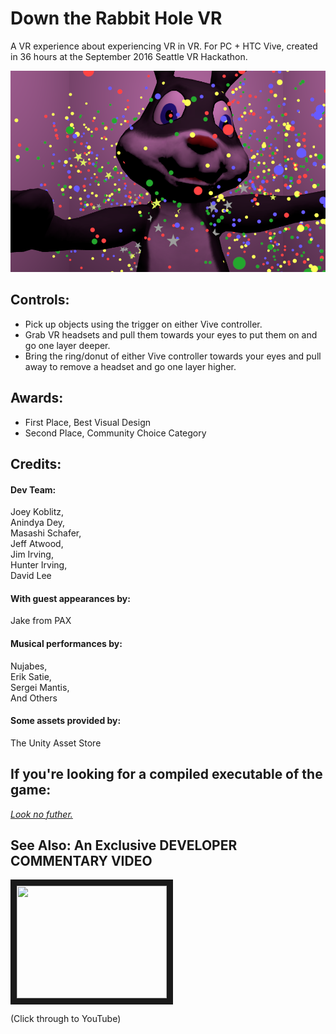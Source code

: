 # Down the Rabbit Hole VR

A VR experience about experiencing VR in VR. For PC + HTC Vive, created in 36 hours at the September 2016 Seattle VR Hackathon.

![Screenshot](bun.png "Image")

Controls:
----------------
* Pick up objects using the trigger on either Vive controller.  
* Grab VR headsets and pull them towards your eyes to put them on and go one layer deeper.  
* Bring the ring/donut of either Vive controller towards your eyes and pull away to remove a headset and go one layer higher.  

Awards:
----------------
* First Place, Best Visual Design
* Second Place, Community Choice Category

Credits:
----------------
#### Dev Team:  
  Joey Koblitz,  
  Anindya Dey,  
  Masashi Schafer,  
  Jeff Atwood,  
  Jim Irving,  
  Hunter Irving,  
  David Lee  
  
#### With guest appearances by:  
  Jake from PAX
  
#### Musical performances by:  
  Nujabes,  
  Erik Satie,  
  Sergei Mantis,  
  And Others  
  
#### Some assets provided by:  
  The Unity Asset Store

If you're looking for a compiled executable of the game:
----------------
  *[Look no futher.](https://drive.google.com/file/d/0B1fOxfGxRccTQXdMSWl3MmE2ckU/view?usp=sharing)*
 
See Also: An Exclusive DEVELOPER COMMENTARY VIDEO
----------------
<a href="http://www.youtube.com/watch?feature=player_embedded&v=y7ogFl4IaFA&feature=youtu.be&t=1596
" target="_blank"><img src="http://img.youtube.com/vi/y7ogFl4IaFA/0.jpg" width="240" height="180" border="10" /></a>

(Click through to YouTube)
